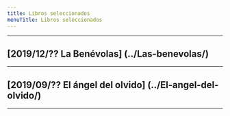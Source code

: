 ```yaml
---
title: Libros seleccionados
menuTitle: Libros seleccionados
---
```

***
## [2019/12/?? La Benévolas] (../Las-benevolas/)
***
## [2019/09/?? El ángel del olvido] (../El-angel-del-olvido/)
***
